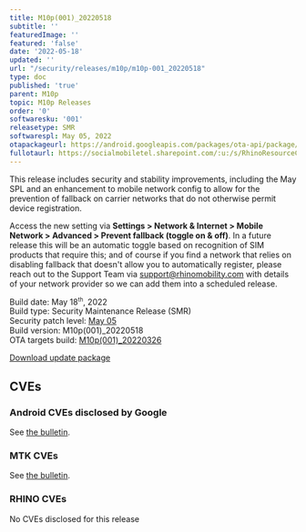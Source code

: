 ```yaml
---
title: M10p(001)_20220518
subtitle: ''
featuredImage: ''
featured: 'false'
date: '2022-05-18'
updated: ''
url: "/security/releases/m10p/m10p-001_20220518"
type: doc
published: 'true'
parent: M10p
topic: M10p Releases
order: '0'
softwaresku: '001'
releasetype: SMR
softwarespl: May 05, 2022
otapackageurl: https://android.googleapis.com/packages/ota-api/package/58cfeb08e7631ed2d504bf71fef4f435dccd852b.zip
fullotaurl: https://socialmobiletel.sharepoint.com/:u:/s/RhinoResourceCentre/ESnyjYNqBu9Fo_lajsat5BQBeCnIA3_ECdaNBrtskoEJ4g?e=Mtam4a
---
```


This release includes security and stability improvements, including the May SPL and an enhancement to mobile network config to allow for the prevention of fallback on carrier networks that do not otherwise permit device registration.

Access the new setting via __Settings > Network & Internet > Mobile Network > Advanced > Prevent fallback (toggle on & off)__. In a future release this will be an automatic toggle based on recognition of SIM products that require this; and of course if you find a network that relies on disabling fallback that doesn't allow you to automatically register, please reach out to the Support Team via support@rhinomobility.com with details of your network provider so we can add them into a scheduled release.

Build date: May 18<sup><small>th</small></sup>, 2022  
Build type: Security Maintenance Release (SMR)  
Security patch level: [May 05](https://source.android.com/security/bulletin/2022-05-01)  
Build version: M10p(001)_20220518  
OTA targets build: [M10p(001)_20220326](/security/releases/m10p/m10p-001_20220326)

<i class="far fa-cloud-download-alt"></i> [Download update package](https://android.googleapis.com/packages/ota-api/package/58cfeb08e7631ed2d504bf71fef4f435dccd852b.zip)

## CVEs
### Android CVEs disclosed by Google

See [the bulletin](https://source.android.com/security/bulletin/2022-05-01).

### MTK CVEs

See [the bulletin](https://source.android.com/security/bulletin/2022-05-01#mediatek-components).

### RHINO CVEs
No CVEs disclosed for this release
